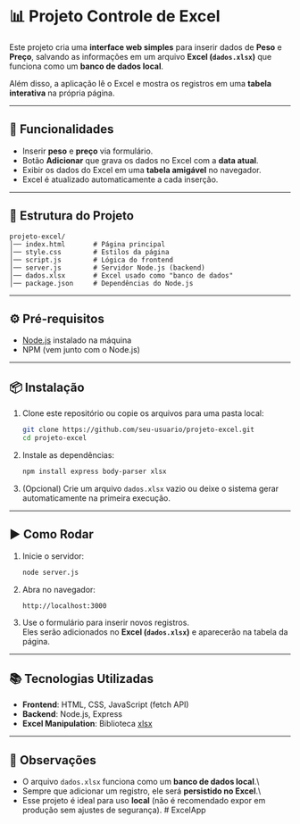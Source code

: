 # 📊 Projeto Controle de Excel

Este projeto cria uma **interface web simples** para inserir dados de
**Peso** e **Preço**, salvando as informações em um arquivo **Excel
(`dados.xlsx`)** que funciona como um **banco de dados local**.

Além disso, a aplicação lê o Excel e mostra os registros em uma **tabela
interativa** na própria página.

------------------------------------------------------------------------

## 🚀 Funcionalidades

-   Inserir **peso** e **preço** via formulário.
-   Botão **Adicionar** que grava os dados no Excel com a **data
    atual**.
-   Exibir os dados do Excel em uma **tabela amigável** no navegador.
-   Excel é atualizado automaticamente a cada inserção.

------------------------------------------------------------------------

## 📁 Estrutura do Projeto

    projeto-excel/
    │── index.html       # Página principal
    │── style.css        # Estilos da página
    │── script.js        # Lógica do frontend
    │── server.js        # Servidor Node.js (backend)
    │── dados.xlsx       # Excel usado como "banco de dados"
    │── package.json     # Dependências do Node.js

------------------------------------------------------------------------

## ⚙️ Pré-requisitos

-   [Node.js](https://nodejs.org/) instalado na máquina
-   NPM (vem junto com o Node.js)

------------------------------------------------------------------------

## 📦 Instalação

1.  Clone este repositório ou copie os arquivos para uma pasta local:

    ``` bash
    git clone https://github.com/seu-usuario/projeto-excel.git
    cd projeto-excel
    ```

2.  Instale as dependências:

    ``` bash
    npm install express body-parser xlsx
    ```

3.  (Opcional) Crie um arquivo `dados.xlsx` vazio ou deixe o sistema
    gerar automaticamente na primeira execução.

------------------------------------------------------------------------

## ▶️ Como Rodar

1.  Inicie o servidor:

    ``` bash
    node server.js
    ```

2.  Abra no navegador:

        http://localhost:3000

3.  Use o formulário para inserir novos registros.\
    Eles serão adicionados no **Excel (`dados.xlsx`)** e aparecerão na
    tabela da página.

------------------------------------------------------------------------

## 📚 Tecnologias Utilizadas

-   **Frontend**: HTML, CSS, JavaScript (fetch API)
-   **Backend**: Node.js, Express
-   **Excel Manipulation**: Biblioteca
    [xlsx](https://www.npmjs.com/package/xlsx)

------------------------------------------------------------------------

## 📝 Observações

-   O arquivo `dados.xlsx` funciona como um **banco de dados local**.\
-   Sempre que adicionar um registro, ele será **persistido no Excel**.\
-   Esse projeto é ideal para uso **local** (não é recomendado expor em
    produção sem ajustes de segurança).
#   E x c e l A p p  
 